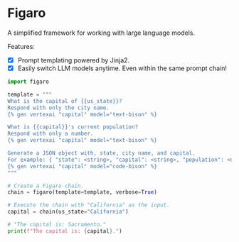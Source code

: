# Figaro

A simplified framework for working with large language models.

Features:

  * [X] Prompt templating powered by Jinja2.
  * [X] Easily switch LLM models anytime. Even within the same prompt chain!

```py
import figaro

template = """
What is the capital of {{us_state}}?
Respond with only the city name.
{% gen vertexai "capital" model="text-bison" %}

What is {{capital}}'s current population?
Respond with only a number.
{% gen vertexai "capital" model="text-bison" %}

Generate a JSON object with, state, city name, and capital.
For example: { "state": <string>, "capital": <string>, "population": <number> }
{% gen vertexai "capital" model="code-bison" %}
"""

# Create a Figaro chain.
chain = figaro(template=template, verbose=True)

# Execute the chain with "California" as the input.
capital = chain(us_state="California")

# "The capital is: Sacramento."
print(f"The capital is: {capital}.")
```
